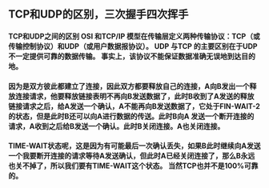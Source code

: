 ## TCP和UDP的区别，三次握手四次挥手
#### TCP和UDP之间的区别 OSI 和TCP/IP 模型在传输层定义两种传输协议：TCP（或传输控制协议）和UDP（或用户数据报协议）。 UDP 与TCP 的主要区别在于UDP 不一定提供可靠的数据传输。 事实上，该协议不能保证数据准确无误地到达目的地。  

#### 因为是双方彼此都建立了连接，因此双方都要释放自己的连接，A向B发出一个释放连接请求，他要释放链接表明不再向B发送数据了，此时B收到了A发送的释放链接请求之后，给A发送一个确认，A不能再向B发送数据了，它处于FIN-WAIT-2的状态，但是此时B还可以向A进行数据的传送。此时B向A 发送一个断开连接的请求，A收到之后给B发送一个确认。此时B关闭连接。A也关闭连接。  

#### TIME-WAIT状态呢，这是因为有可能最后一次确认丢失，如果B此时继续向A发送一个我要断开连接的请求等待A发送确认，但此时A已经关闭连接了，那么B永远也关不掉了，所以我们要有TIME-WAIT这个状态。 当然TCP也并不是100%可靠的。